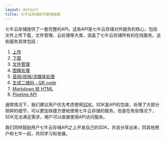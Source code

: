 ```yaml
---
layout: default
title: 七牛云存储API使用指南
---
```


七牛云存储提供了一套完整的API。这些API是七牛云存储对外服务的核心，包括文件上传下载，文件管理，云处理等大类，涵盖了七牛云存储所有的在线服务。这些服务具体包括：

1. [上传](http://docs.qiniu.com/api/put.html)
1. [下载](http://docs.qiniu.com/api/get.html)
1. [文件管理](http://docs.qiniu.com/api/file-handle.html)
1. [图像处理](http://docs.qiniu.com/api/image-process.html)
1. [音频/视频/流媒体处理](http://docs.qiniu.com/api/audio-video-hls-process.html)
1. [生成二维码 - QR code](http://docs.qiniu.com/api/qrcode.html)
1. [Markdown 转 HTML](http://docs.qiniu.com/api/markdown-convert.html)
1. [Pipeline API](http://docs.qiniu.com/api/pipeline.html)

通常情况下，我们建议用户优先考虑使用[SDK](http://docs.qiniu.com/sdk/index.html)。SDK是API的包装，处理了大部分琐碎的细节，可以更加快捷方便地使用七牛云存储的服务。但是在有些情况下，SDK无法满足需求，用户可以直接使用API访问服务。

我们同样鼓励用户七牛云存储API之上开发自己的SDK，并且分享出来，同其他用户和七牛一起，共同学习和发展。

